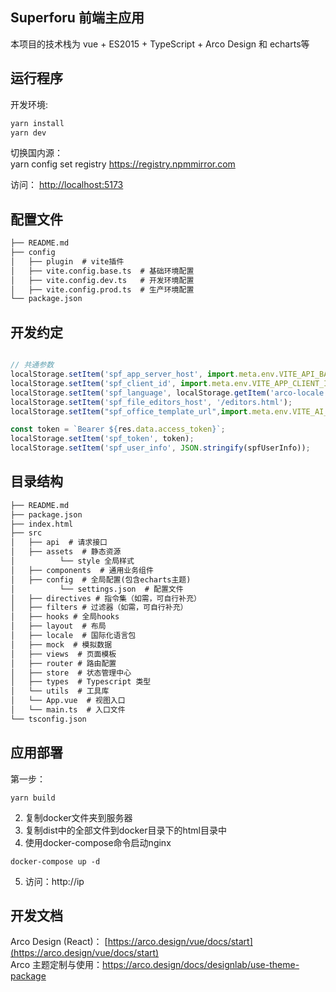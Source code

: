 ## Superforu 前端主应用

本项目的技术栈为 vue + ES2015 + TypeScript + Arco Design 和 echarts等

## 运行程序

开发环境:

```bash
yarn install
yarn dev
```

切换国内源：  
yarn config set registry https://registry.npmmirror.com  


访问： [http://localhost:5173](http://localhost:5173) 

## 配置文件
```markdown
├── README.md
├── config
│   ├── plugin  # vite插件
│   ├── vite.config.base.ts  # 基础环境配置
│   ├── vite.config.dev.ts   # 开发环境配置
│   ├── vite.config.prod.ts  # 生产环境配置
└── package.json
```

## 开发约定
```javascript

// 共通参数
localStorage.setItem('spf_app_server_host', import.meta.env.VITE_API_BASE_URL);
localStorage.setItem('spf_client_id', import.meta.env.VITE_APP_CLIENT_ID);
localStorage.setItem('spf_language', localStorage.getItem('arco-locale') || 'zh');
localStorage.setItem('spf_file_editors_host', '/editors.html');
localStorage.setItem("spf_office_template_url",import.meta.env.VITE_AI_APP_URL);

const token = `Bearer ${res.data.access_token}`;
localStorage.setItem('spf_token', token);
localStorage.setItem('spf_user_info', JSON.stringify(spfUserInfo));

```

## 目录结构
``` markdown
├── README.md
├── package.json
├── index.html
├── src
│   ├── api  # 请求接口
│   ├── assets  # 静态资源
│          └── style 全局样式
│   ├── components  # 通用业务组件
│   ├── config  # 全局配置(包含echarts主题)
│          └── settings.json  # 配置文件
│   ├── directives # 指令集（如需，可自行补充）
│   ├── filters # 过滤器（如需，可自行补充）
│   ├── hooks # 全局hooks
│   ├── layout  # 布局
│   ├── locale  # 国际化语言包
│   ├── mock  # 模拟数据
│   ├── views  # 页面模板
│   ├── router # 路由配置
│   ├── store  # 状态管理中心
│   ├── types  # Typescript 类型
│   └── utils  # 工具库
│   └── App.vue  # 视图入口
│   └── main.ts  # 入口文件
└── tsconfig.json
```
## 应用部署
第一步：
```
yarn build
```
2. 复制docker文件夹到服务器
3. 复制dist中的全部文件到docker目录下的html目录中
4. 使用docker-compose命令启动nginx
```
docker-compose up -d
```
5. 访问：http://ip


## 开发文档
Arco Design (React)： [https://arco.design/vue/docs/start](https://arco.design/vue/docs/start)  
Arco 主题定制与使用：https://arco.design/docs/designlab/use-theme-package

